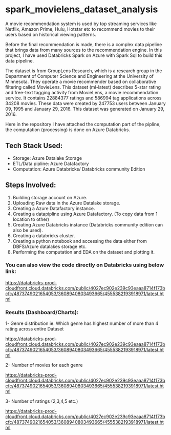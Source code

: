 # spark_movielens_dataset_analysis 

A movie recommendation system is used by top streaming services like Netflix, Amazon Prime, Hulu, Hotstar etc to recommend movies to their users based on historical viewing patterns.

Before the final recommendation is made, there is a complex data pipeline that brings data from many sources to the recommendation engine. In this project, I have used Databricks Spark on Azure with Spark Sql to build this data pipeline.

The dataset is from GroupLens Research, which is a research group in the Department of Computer Science and Engineering at the University of Minnesota. They operate a movie recommender based on collaborative filtering called MovieLens. This dataset (ml-latest) describes 5-star rating and free-text tagging activity from MovieLens, a movie recommendation service. It contains 22884377 ratings and 586994 tag applications across 34208 movies. These data were created by 247753 users between January 09, 1995 and January 29, 2016. This dataset was generated on January 29, 2016.

Here in the repository I have attached the computation part of the pipline, the computation (processing) is done on Azure Databricks.

## Tech Stack Used:

- Storage: Azure Datalake Storage
- ETL/Data pipline: Azure Datafactory
- Computation: Azure Databricks/ Databricks community Edition

## Steps Involved:

1. Building storage account on Azure.
2. Uploading Raw data in the Azure Datalake storage.
3. Creating a Azure Datafactory instance.
4. Creating a datapipline using Azure Datafactory. (To copy data from 1 location to other)
5. Creating Azure Databricks instance (Databricks community edition can also be used).
6. Creating a databricks cluster.
7. Creating a python notebook and accessing the data either from DBFS/Azure datalakes storage etc.
8. Performing the computation and EDA on the dataset and plotting it.

### You can also view the code directly on Databricks using below link:

https://databricks-prod-cloudfront.cloud.databricks.com/public/4027ec902e239c93eaaa8714f173bcfc/4873749021654053/3608940803493665/4555382193918971/latest.html


### Results (Dashboard/Charts):

1- Genre distribution ie. Which genre has highest number of more than 4 rating across entire Dataset

https://databricks-prod-cloudfront.cloud.databricks.com/public/4027ec902e239c93eaaa8714f173bcfc/4873749021654053/3608940803493665/4555382193918971/latest.html

2- Number of movies for each genre

https://databricks-prod-cloudfront.cloud.databricks.com/public/4027ec902e239c93eaaa8714f173bcfc/4873749021654053/3608940803493665/4555382193918971/latest.html

3- Number of ratings (2,3,4,5 etc.)

https://databricks-prod-cloudfront.cloud.databricks.com/public/4027ec902e239c93eaaa8714f173bcfc/4873749021654053/3608940803493665/4555382193918971/latest.html


